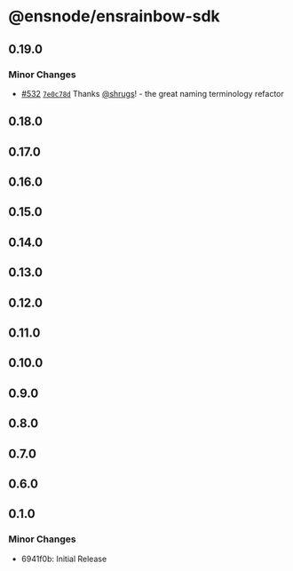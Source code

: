 # @ensnode/ensrainbow-sdk

## 0.19.0

### Minor Changes

- [#532](https://github.com/namehash/ensnode/pull/532) [`7e0c78d`](https://github.com/namehash/ensnode/commit/7e0c78d8218519421b923e84723867e3e0ba76be) Thanks [@shrugs](https://github.com/shrugs)! - the great naming terminology refactor

## 0.18.0

## 0.17.0

## 0.16.0

## 0.15.0

## 0.14.0

## 0.13.0

## 0.12.0

## 0.11.0

## 0.10.0

## 0.9.0

## 0.8.0

## 0.7.0

## 0.6.0

## 0.1.0

### Minor Changes

- 6941f0b: Initial Release
